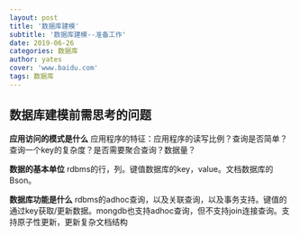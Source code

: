 ```yaml
---
layout: post
title: '数据库建模'
subtitle: '数据库建模--准备工作'
date: 2019-06-26 
categories: 数据库
author: yates
cover: 'www.baidu.com'
tags: 数据库
---
```


##  数据库建模前需思考的问题

**应用访问的模式是什么**
应用程序的特征：应用程序的读写比例？查询是否简单？查询一个key的复杂度？是否需要聚合查询？数据量？

**数据的基本单位**
rdbms的行，列。键值数据库的key，value。文档数据库的Bson。

**数据库功能是什么**
rdbms的adhoc查询，以及关联查询，以及事务支持。键值的通过key获取/更新数据。mongdb也支持adhoc查询，但不支持join连接查询。支持原子性更新，更新复杂文档结构
 